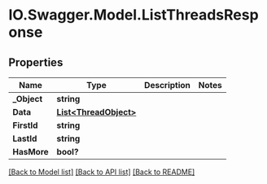# IO.Swagger.Model.ListThreadsResponse
## Properties

Name | Type | Description | Notes
------------ | ------------- | ------------- | -------------
**_Object** | **string** |  | 
**Data** | [**List&lt;ThreadObject&gt;**](ThreadObject.md) |  | 
**FirstId** | **string** |  | 
**LastId** | **string** |  | 
**HasMore** | **bool?** |  | 

[[Back to Model list]](../README.md#documentation-for-models) [[Back to API list]](../README.md#documentation-for-api-endpoints) [[Back to README]](../README.md)

